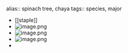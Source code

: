 alias:: spinach tree, chaya
tags:: species, major

- [[staple]]
- ![image.png](https://peach-geographical-bat-397.mypinata.cloud/ipfs/QmdFi3icmhGh4qewfNzJ8RtGEC3RFK8p5jYeGif2FfrmJs)
- ![image.png](https://peach-geographical-bat-397.mypinata.cloud/ipfs/QmcaY8aEWzp6SGQF9kPdew9EMRpc4uKNvgiTZZR6S9WECv)
- ![image.png](https://peach-geographical-bat-397.mypinata.cloud/ipfs/QmTCw259ccKXm7uWrY296TeDQqaSXUfDwSkCP8CeQJCGsJ)
-